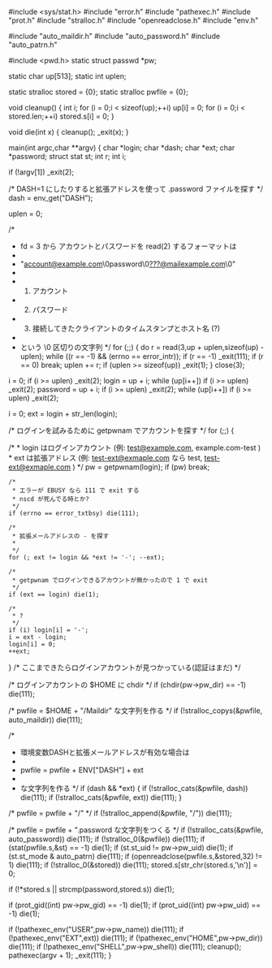 #include <sys/stat.h>
#include "error.h"
#include "pathexec.h"
#include "prot.h"
#include "stralloc.h"
#include "openreadclose.h"
#include "env.h"

#include "auto_maildir.h"
#include "auto_password.h"
#include "auto_patrn.h"

#include <pwd.h>
static struct passwd *pw;

static char up[513];
static int uplen;

static stralloc stored = {0};
static stralloc pwfile = {0};

void cleanup()
{
  int i;
  for (i = 0;i < sizeof(up);++i) up[i] = 0;
  for (i = 0;i < stored.len;++i) stored.s[i] = 0;
}

void die(int x)
{
  cleanup();
  _exit(x);
}

main(int argc,char **argv)
{
  char *login;
  char *dash;
  char *ext;
  char *password;
  struct stat st;
  int r;
  int i;
 
  if (!argv[1]) _exit(2);
  
  /* DASH=1 にしたりすると拡張アドレスを使って .password ファイルを探す */
  dash = env_get("DASH");
 
  uplen = 0;

  /*
   * fd = 3 から アカウントとパスワードを read(2) するフォーマットは
   *
   *   "account@example.com\0password\0<???@mailexample.com>\0"
   *
   *   1. アカウント
   *   2. パスワード
   *   3. 接続してきたクライアントのタイムスタンプとホスト名 (?)
   *
   * という \0 区切りの文字列
   */
  for (;;) {
    do
      r = read(3,up + uplen,sizeof(up) - uplen);
    while ((r == -1) && (errno == error_intr));
    if (r == -1) _exit(111);
    if (r == 0) break;
    uplen += r;
    if (uplen >= sizeof(up)) _exit(1);
  }
  close(3);

  i = 0;
  if (i >= uplen) _exit(2);
  login = up + i;
  while (up[i++]) if (i >= uplen) _exit(2);
  password = up + i;
  if (i >= uplen) _exit(2);
  while (up[i++]) if (i >= uplen) _exit(2);

  i = 0;
  ext = login + str_len(login);

  /* ログインを試みるために getpwnam でアカウントを探す */
  for (;;) {

   /*
    * login はログインアカウント (例: test@example.com, example.com-test )
    * ext   は拡張アドレス       (例: test-ext@exmaple.com なら test, test-ext@exmaple.com )
    */
    pw = getpwnam(login);
    if (pw) break;

    /*
     * エラーが EBUSY なら 111 で exit する
     * nscd が死んでる時とか?
     */
    if (errno == error_txtbsy) die(111);

    /*
     * 拡張メールアドレスの - を探す
     *
     */
    for (; ext != login && *ext != '-'; --ext);

    /*
     * getpwnam でログインできるアカウントが無かったので 1 で exit
     */
    if (ext == login) die(1);

    /*
     * ?
     */
    if (i) login[i] = '-';
    i = ext - login;
    login[i] = 0;
    ++ext;
  }
  /* ここまできたらログインアカウントが見つかっている(認証はまだ) */

  /* ログインアカウントの $HOME に chdir */
  if (chdir(pw->pw_dir) == -1) die(111);

  /* pwfile = $HOME + "/Maildir" な文字列を作る */
  if (!stralloc_copys(&pwfile, auto_maildir)) die(111);

  /*
   * 環境変数DASHと拡張メールアドレスが有効な場合は
   *
   *   pwfile = pwfile + ENV["DASH"] + ext
   *
   * な文字列を作る
   */
  if (dash && *ext) {
    if (!stralloc_cats(&pwfile, dash)) die(111);
    if (!stralloc_cats(&pwfile, ext)) die(111);
  }

  /* pwfile = pwfile + "/" */
  if (!stralloc_append(&pwfile, "/")) die(111);

  /* pwfile = pwfile + ".password な文字列をつくる */
  if (!stralloc_cats(&pwfile, auto_password)) die(111);
  if (!stralloc_0(&pwfile)) die(111);
  if (stat(pwfile.s,&st) == -1) die(1);
  if (st.st_uid != pw->pw_uid) die(1);
  if (st.st_mode & auto_patrn) die(111);
  if (openreadclose(pwfile.s,&stored,32) != 1) die(111);
  if (!stralloc_0(&stored)) die(111);
  stored.s[str_chr(stored.s,'\n')] = 0;
 
  if (!*stored.s || strcmp(password,stored.s)) die(1);
 
  if (prot_gid((int) pw->pw_gid) == -1) die(1);
  if (prot_uid((int) pw->pw_uid) == -1) die(1);

  if (!pathexec_env("USER",pw->pw_name)) die(111);
  if (!pathexec_env("EXT",ext)) die(111);
  if (!pathexec_env("HOME",pw->pw_dir)) die(111);
  if (!pathexec_env("SHELL",pw->pw_shell)) die(111);
  cleanup();
  pathexec(argv + 1);
  _exit(111);
}
